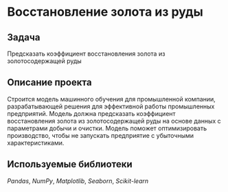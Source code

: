 # Восстановление золота из руды
## Задача
Предсказать коэффициент восстановления золота из золотосодержащей руды
## Описание проекта
Строится модель машинного обучения для промышленной компании, разрабатывающей решения для эффективной работы промышленных предприятий. Модель должна предсказать коэффициент восстановления золота из золотосодержащей руды на основе данных с параметрами добычи и очистки. Модель поможет оптимизировать производство, чтобы не запускать предприятие с убыточными характеристиками.
## Используемые библиотеки
*Pandas*, *NumPy*, *Matplotlib*, *Seaborn*, *Scikit-learn*


